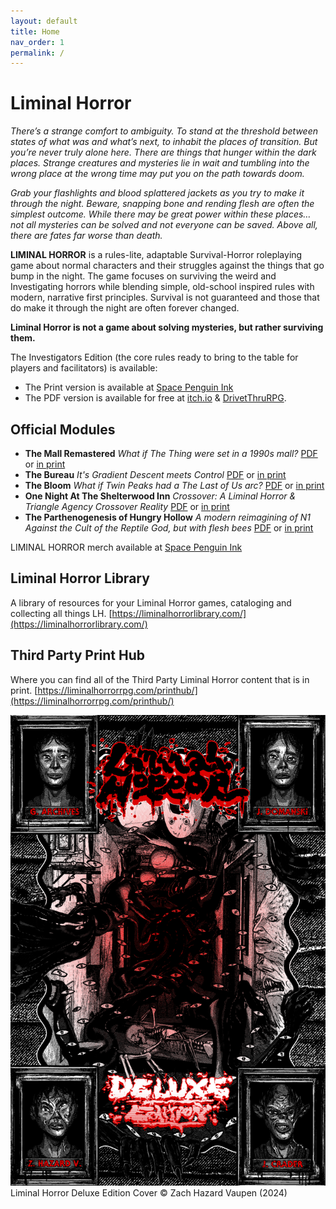```yaml
---
layout: default
title: Home
nav_order: 1
permalink: /
---
```



# Liminal Horror

*There’s a strange comfort to ambiguity. To stand at the threshold between states of what was and what’s next, to inhabit the places of transition. But you’re never truly alone here. There are things that hunger within the dark places. Strange creatures and mysteries lie in wait and tumbling into the wrong place at the wrong time may put you on the path towards doom.*

*Grab your flashlights and blood splattered jackets as you try to make it through the night. Beware, snapping bone and rending flesh are often the simplest outcome. While there may be great power within these places… not all mysteries can be solved and not everyone can be saved. Above all, there are fates far worse than death.*

**LIMINAL HORROR** is a rules-lite, adaptable Survival-Horror roleplaying game about normal characters and their struggles against the things that go bump in the night. The game focuses on surviving the weird and Investigating horrors while blending simple, old-school inspired rules with modern, narrative first principles. Survival is not guaranteed and those that do make it through the night are often forever changed.

**Liminal Horror is not a game about solving mysteries, but rather surviving them.**

The Investigators Edition (the core rules ready to bring to the table for players and facilitators) is available:
- The Print version is available at [Space Penguin Ink](https://spacepenguin.ink/collections/liminal-horror/products/liminal-horror-investigators)
- The PDF version is available for free at [itch.io](https://goblinarchives.itch.io/liminal-horror) & [DrivetThruRPG](https://www.drivethrurpg.com/en/product/366656/liminal-horror-investigators).

## Official Modules
- **The Mall Remastered** *What if The Thing were set in a 1990s mall?* [PDF](https://goblinarchives.itch.io/the-mall) or [in print](https://spacepenguin.ink/collections/liminal-horror/products/the-mall-remastered-for-liminal-horror-rpg)
- **The Bureau** *It's Gradient Descent meets Control* [PDF](https://goblinarchives.itch.io/the-bureau) or [in print](https://www.exaltedfuneral.com/collections/free-rpg-iv-the-funeral-chapter-ef-exclusives/products/the-bureau)
- **The Bloom** *What if Twin Peaks had a The Last of Us arc?* [PDF](https://goblinarchives.itch.io/the-bloom) or [in print](https://spacepenguin.ink/collections/liminal-horror/products/the-bloom)
- **One Night At The Shelterwood Inn** *Crossover: A Liminal Horror & Triangle Agency Crossover Reality* [PDF](https://unenthuser.itch.io/one-night) or [in print](https://spacepenguin.ink/products/one-night-at-the-shelterwood-inn)
- **The Parthenogenesis of Hungry Hollow** *A modern reimagining of N1 Against the Cult of the Reptile God, but with flesh bees* [PDF](https://goblinarchives.itch.io/the-parthenogenesis-of-hungry-hollow) or [in print](https://spacepenguin.ink/collections/liminal-horror/products/the-parthenogenesis-of-hungry-hollow-for-liminal-horror-rpg)

LIMINAL HORROR merch available at [Space Penguin Ink](https://spacepenguin.ink/collections/liminal-horror)

## Liminal Horror Library
A library of resources for your Liminal Horror games, cataloging and collecting all things LH. [https://liminalhorrorlibrary.com/](https://liminalhorrorlibrary.com/)

## Third Party Print Hub
Where you can find all of the Third Party Liminal Horror content that is in print. [https://liminalhorrorrpg.com/printhub/](https://liminalhorrorrpg.com/printhub/)

![image](/img/LH.png)
Liminal Horror Deluxe Edition Cover &copy; Zach Hazard Vaupen (2024)
